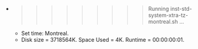 * >>>>>>>>> Running inst-std-system-xtra-tz-montreal.sh ...
  * Set time: Montreal.
  * Disk size = 3718564K. Space Used = 4K. Runtime = 00:00:00:01.
